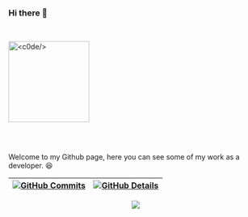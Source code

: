 ### Hi there 👋

<div style="display: flex; flex-direction: column; align-items: flex-start; margin-bottom: 30px">
  <a style="margin: 30px 0; display: block" href="https://github.com/iagomartins">
    <img height="160em" align="center" title="<c0de/>" src="https://c.tenor.com/_DOBjnGspYAAAAAC/code-coding.gif">
  </a>
</div>

Welcome to my Github page, here you can see some of my work as a developer. 😆
  

  
 | [![GitHub Commits](http://github-profile-summary-cards.vercel.app/api/cards/productive-time?username=iagomartins&theme=dracula&utcOffset=-3)](https://github.com/vn7n24fzkq/github-profile-summary-cards) | [![GitHub Details](http://github-profile-summary-cards.vercel.app/api/cards/profile-details?username=iagomartins&theme=dracula)](https://github.com/vn7n24fzkq/github-profile-summary-cards) |  
 | ----------- | ----------- |


 
  <div align="center" >
<a href="https://skillicons.dev"   >
  <img src="https://skillicons.dev/icons?i=git,vscode,javascript,php,laravel,css,html,react,tailwind,nodejs,vue,docker,figma,github,materialui,linux,postman,vite,bootstrap,mysql,azure" />
</a>
  <br />

  </div>
